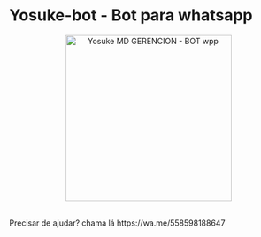 # Yosuke-bot - Bot para whatsapp 

<div align="center">
<img src="https://telegra.ph/file/e47c8712bac6b3ad67e0c.jpg" alt="Yosuke MD GERENCION - BOT wpp" width="300" />
</div><br>



<p>
Precisar de ajudar? chama lá https://wa.me/558598188647
</p>
